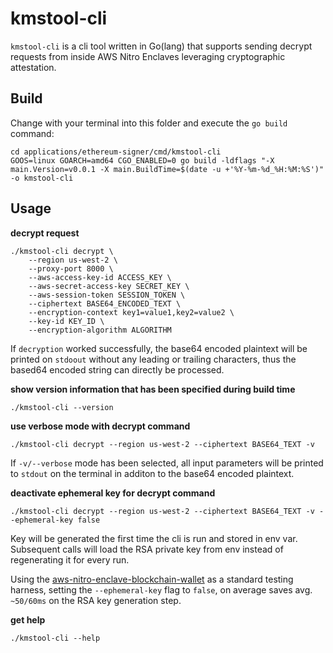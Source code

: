 # kmstool-cli

`kmstool-cli` is a cli tool written in Go(lang) that supports sending decrypt
requests from inside AWS Nitro Enclaves leveraging cryptographic attestation.

## Build

Change with your terminal into this folder and execute the `go build` command:

```shell
cd applications/ethereum-signer/cmd/kmstool-cli
GOOS=linux GOARCH=amd64 CGO_ENABLED=0 go build -ldflags "-X main.Version=v0.0.1 -X main.BuildTime=$(date -u +'%Y-%m-%d_%H:%M:%S')" -o kmstool-cli
```

## Usage

**decrypt request**

```shell
./kmstool-cli decrypt \
    --region us-west-2 \
    --proxy-port 8000 \
    --aws-access-key-id ACCESS_KEY \
    --aws-secret-access-key SECRET_KEY \
    --aws-session-token SESSION_TOKEN \
    --ciphertext BASE64_ENCODED_TEXT \
    --encryption-context key1=value1,key2=value2 \
    --key-id KEY_ID \
    --encryption-algorithm ALGORITHM
````

If `decryption` worked successfully, the base64 encoded plaintext will be printed on `stdoout` without any
leading or trailing characters, thus the based64 encoded string can directly be processed.

**show version information that has been specified during build time**

```shell
./kmstool-cli --version
```

**use verbose mode with decrypt command**

```shell
./kmstool-cli decrypt --region us-west-2 --ciphertext BASE64_TEXT -v
```

If `-v/--verbose` mode has been selected, all input parameters will be printed to `stdout` on the terminal in additon
to the base64 encoded plaintext.

**deactivate ephemeral key for decrypt command**
```shell
./kmstool-cli decrypt --region us-west-2 --ciphertext BASE64_TEXT -v --ephemeral-key false
```

Key will be generated the first time the cli is run and stored in env var. Subsequent calls will
load the RSA private key from env instead of regenerating it for every run. 

Using the [aws-nitro-enclave-blockchain-wallet](https://github.com/aws-samples/aws-nitro-enclave-blockchain-wallet?tab=readme-ov-file) as
a standard testing harness, setting the `--ephemeral-key` flag to `false`, on average saves avg. `~50/60ms` on the RSA key generation step.

**get help**

```shell
./kmstool-cli --help
```

